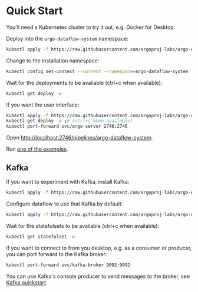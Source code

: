 # Quick Start

You'll need a Kubernetes cluster to try it out, e.g. Docker for Desktop.

Deploy into the `argo-dataflow-system` namespace:

```bash
kubectl apply -f https://raw.githubusercontent.com/argoproj-labs/argo-dataflow/main/config/quick-start.yaml
```

Change to the installation namespace:

```bash
kubectl config set-context --current --namespace=argo-dataflow-system
```

Wait for the deployments to be available (ctrl+c when available):

```bash
kubectl get deploy -w
```

If you want the user interface:

```bash
kubectl apply -f https://raw.githubusercontent.com/argoproj-labs/argo-dataflow/main/config/apps/argo-server.yaml
kubectl get deploy -w ;# (ctrl+c when available)
kubectl port-forward svc/argo-server 2746:2746
```

Open [http://localhost:2746/pipelines/argo-dataflow-system](http://localhost:2746/pipelines/argo-dataflow-system).

Run [one of the examples](EXAMPLES.md).

## Kafka

If you want to experiment with Kafka, install Kafka:

```bash
kubectl apply -f https://raw.githubusercontent.com/argoproj-labs/argo-dataflow/main/config/apps/kafka.yaml
```

Configure dataflow to use that Kafka by default:

```bash
kubectl apply -f https://raw.githubusercontent.com/argoproj-labs/argo-dataflow/main/examples/dataflow-kafka-default-secret.yaml 
```

Wait for the statefulsets to be available (ctrl+c when available):

```bash
kubectl get statefulset -w
```

If you want to connect to from you desktop, e.g. as a consumer or producer, you can port forward to the Kafka broker:

```bash
kubectl port-forward svc/kafka-broker 9092:9092
```

You can use Kafka's console producer to send messages to the broker,
see [Kafka quickstart](https://kafka.apache.org/quickstart).
